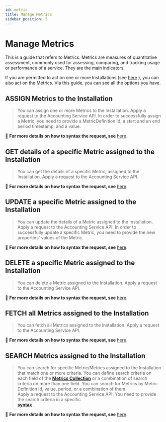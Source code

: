 ```yaml
---
id: metric
title: Manage Metrics
sidebar_position: 5
---
```


# Manage Metrics

This is a guide that refers to Metrics. Metrics are measures of quantitative
assessment, commonly used for assessing, comparing, and tracking usage or
performance of a service. They are the main indicators.

If you are permitted to act on one or more Installations (see [here](https://argoeu.github.io/argo-accounting/docs/api/installation#before-you-start)
), you can also act on the Metrics. Via this guide, you can see all the
options you have.

## ASSIGN Metrics to the Installation

> You can assign one or more Metrics to the Installation. Apply a request to
the Accounting Service API. In order to successfully assign a Metric, you
need to provide a MetricDefinition id, a start and an end period timestamp,
and a value.

📝 **For more details on how to syntax the request, see** [here](https://argoeu.github.io/argo-accounting/docs/api/metric#post---create-a-new-metric).

## GET details of a specific Metric assigned to the Installation

> You can get the details of a specific Metric, assigned to the
Installation. Apply a request to the Accounting Service API.

📝 **For more details on how to syntax the request, see** [here](https://argoeu.github.io/argo-accounting/docs/api/metric#get---fetch-an-existing-metric).

## UPDATE a specific Metric assigned to the Installation

> You can update the details of a Metric assigned to the Installation.
Apply a request to the Accounting Service API. In order to successfully
update a specific Metric, you need to provide the new properties' values
of the Metric.

📝 **For more details on how to syntax the request, see** [here](https://argoeu.github.io/argo-accounting/docs/api/metric#patch---update-an-existing-metric).

## DELETE a specific Metric assigned to the Installation

> You can delete a Metric assigned to the Installation. Apply a request to
the Accounting Service API.

📝 **For more details on how to syntax the request, see** [here](https://argoeu.github.io/argo-accounting/docs/api/metric#delete---delete-an-existing-metric).

## FETCH all Metrics assigned to the Installation

> You can fetch all Metrics assigned to the Installation. Apply a request to
the Accounting Service API.

📝 **For more details on how to syntax the request, see** [here](https://argoeu.github.io/argo-accounting/docs/api/collect_metrics#get---collecting-metrics-from-specific-installation).

## SEARCH Metrics assigned to the Installation

> You can search for specific Metric/Metrics assigned to the Installation
that match one or more criteria. You can define search criteria on each field
of the **[Metrics Collection](https://argoeu.github.io/argo-accounting/docs/api/metric)**
or a combination of search criteria on more than one field. You can search
for Metrics by Metric Definition id, value, period, or a combination of them.  
Apply a request to the Accounting Service API. You need to provide the search
criteria in a specific  
**[syntax](https://argoeu.github.io/argo-accounting/docs/guides/search-filter)**
.

📝 **For more details on how to syntax the request, see** [here](https://argoeu.github.io/argo-accounting/docs/api/metric#post---search-for-metrics).

